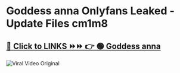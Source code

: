 
 # Goddess anna Onlyfans Leaked - Update Files cm1m8

## <h2><a href="https://clipsfans.com/Goddess_anna&ref=git">🔗 Click to LINKS ⏩⏩ 👉 🟢 Goddess anna </a></h2>

<a href="https://clipsfans.com/Goddess_anna&ref=git" rel="nofollow" data-target="animated-image.originalLink"><img src="https://i.ibb.co.com/xMMVF88/686577567.gif" alt="Viral Video Original" style="max-width: 100%; display: inline-block;" data-target="animated-image.originalImage"></a>

